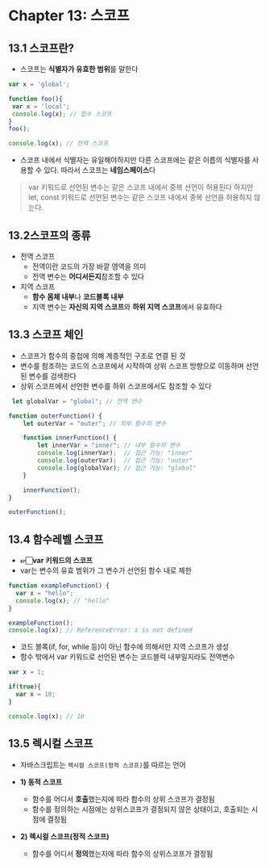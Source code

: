 # Chapter 13: 스코프

## 13.1 스코프란?
+ 스코프는 **식별자가 유효한 범위**를 말한다
``` javascript
var x = 'global';

function foo(){
 var x = 'local';
 console.log(x); // 합수 스코프
}
foo();

console.log(x); // 전역 스코프 
```
+ 스코프 내에서 식별자는 유일해야하지만 다른 스코프에는 같은 이름의 식별자를 사용할 수 있다. 따라서 스코프는 **네임스페이스**다
 > var 키워드로 선언된 변수는 같은 스코프 내에서 중복 선언이 허용된다
 > 하지만 let, const 키워드로 선언된 변수는 같은 스코프 내에서 중복 선언을 허용하지 않는다.



## 13.2스코프의 종류
+ 전역 스코프
  - 전역이란 코드의 가장 바깥 영역을 의미
  - 전역 변수는 **어디서든지**참조할 수 있다
+ 지역 스코프
  - **함수 몸체 내부**나 **코드블록 내부**
  - 지역 변수는 **자신의 지역 스코프**와 **하위 지역 스코프**에서 유효하다


## 13.3 스코프 체인
+ 스코프가 함수의 중첩에 의해 계층적인 구조로 연결 된 것
+ 변수를 참조하는 코드의 스코프에서 시작하여 상위 스코프 방향으로 이동하며 선언된 변수를 검색한다
+ 상위 스코프에서 선언한 변수를 하위 스코프에서도 참조할 수 있다

``` javascript
 let globalVar = "global"; // 전역 변수

function outerFunction() {
    let outerVar = "outer"; // 외부 함수의 변수

    function innerFunction() {
        let innerVar = "inner"; // 내부 함수의 변수
        console.log(innerVar);  // 접근 가능: "inner"
        console.log(outerVar);  // 접근 가능: "outer"
        console.log(globalVar); // 접근 가능: "global"
    }

    innerFunction();
}

outerFunction();
```

## 13.4 함수레벨 스코프
+ **👉🏻var 키워드의 스코프**
+ var는 변수의 유효 범위가 그 변수가 선언된 함수 내로 제한
``` javascript
function exampleFunction() {
  var x = "hello";
  console.log(x); // "hello"
}

exampleFunction();
console.log(x); // ReferenceError: x is not defined

```
+ 코드 블록(if, for, while 등)이 아닌 함수에 의해서만 지역 스코프가 생성
+ 함수 밖에서 var 키워드로 선언된 변수는 코드블럭 내부일지라도 전역변수
``` javascript
var x = 1;

if(true){
  var x = 10;
}

console.log(x); // 10
```


## 13.5 렉시컬 스코프
+ 자바스크립트는 `렉시컬 스코프(정적 스코프)`를 따르는 언어
+ **1) 동적 스코프**
  - 함수를 어디서 **호출**했는지에 따라 함수의 상위 스코프가 결정됨
  - 함수를 정의하는 시점에는 상위스코프가 결정되지 않은 상태이고, 호출되는 시점에 결정됨

+ **2) 렉시컬 스코프(정적 스코프)**
  - 함수를 어디서 **정의**했는지에 따라 함수의 상위스코프가 결정됨
